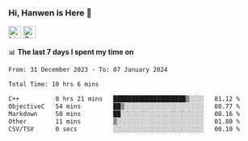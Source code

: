 ### Hi, Hanwen is Here 👋
<p>
	<a href="https://www.linkedin.com/in/liu-hanwen/"><img src="https://img.shields.io/badge/@hanwen-0A66C2?style=flat&logo=LinkedIn&logoColor=white" alt="Linkedin"  height="25px"/></a> 
	<a href="https://scholar.google.com/citations?user=HDF0su0AAAAJ"><img src="https://img.shields.io/badge/scholar-4385FE.svg?&style=plastic&logo=google-scholar&logoColor=white" alt="Google Scholar" height="25px"> </a>
</p>

📊 **The last 7 days I spent my time on** 
<!--START_SECTION:waka-->

```txt
From: 31 December 2023 - To: 07 January 2024

Total Time: 10 hrs 6 mins

C++          8 hrs 21 mins   ████████████████████▒░░░░   81.12 %
ObjectiveC   54 mins         ██▒░░░░░░░░░░░░░░░░░░░░░░   08.77 %
Markdown     50 mins         ██░░░░░░░░░░░░░░░░░░░░░░░   08.16 %
Other        11 mins         ▒░░░░░░░░░░░░░░░░░░░░░░░░   01.80 %
CSV/TSV      0 secs          ░░░░░░░░░░░░░░░░░░░░░░░░░   00.10 %
```

<!--END_SECTION:waka-->


<!--
**david990917/david990917** is a ✨ _special_ ✨ repository because its `README.md` (this file) appears on your GitHub profile.

Here are some ideas to get you started:

- 🔭 I’m currently working on ...
- 🌱 I’m currently learning ...
- 👯 I’m looking to collaborate on ...
- 🤔 I’m looking for help with ...
- 💬 Ask me about ...
- 📫 How to reach me: ...
- 😄 Pronouns: ...
- ⚡ Fun fact: ...
-->
